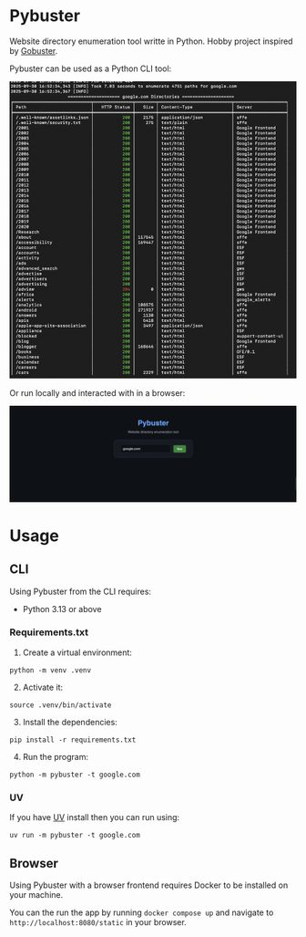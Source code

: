 # Pybuster

Website directory enumeration tool writte in Python. Hobby project inspired by [Gobuster](https://github.com/OJ/gobuster).

Pybuster can be used as a Python CLI tool:

![alt text](https://github.com/Nyquist01/pybuster/blob/main/docs/images/cli.png)

Or run locally and interacted with in a browser:

![alt text](https://github.com/Nyquist01/pybuster/blob/main/docs/images/web.png)

# Usage

## CLI

Using Pybuster from the CLI requires:

- Python 3.13 or above

### Requirements.txt

1. Create a virtual environment:

```
python -m venv .venv
```

2. Activate it:

```
source .venv/bin/activate
```

3. Install the dependencies:

```
pip install -r requirements.txt
```

4. Run the program:

```
python -m pybuster -t google.com
```

### UV

If you have [UV](https://docs.astral.sh/uv/) install then you can run using:

```
uv run -m pybuster -t google.com
```

## Browser

Using Pybuster with a browser frontend requires Docker to be installed on your machine.

You can the run the app by running `docker compose up` and navigate to `http://localhost:8080/static` in your browser.
